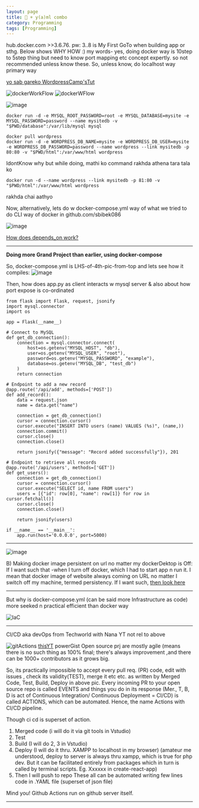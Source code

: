 ```yaml
---
layout: page
title: 🐳 + y(a)ml combo
category: Programming
tags: [Programming] 
---
```


hub.docker.com >>3.6.76. pw: 3..8 is My First GoTo when building app or sthg. Below shows WHY HOW :)
my words- yes, doing docker way is 10step to 5step thing but need to know port mapping etc concept expertly. so not recommended unless know these.
So, unless know, do localhost way primary way

[yo sab gareko WordpressCamp'sTut](https://www.facebook.com/mishra.aananta/videos/307497993616073)

![dockerWorkFlow](https://user-images.githubusercontent.com/11883023/209544204-48c30b20-48e6-47b5-972c-af4b98ddb45c.png)
![dockerWFlow](https://github.com/sbibek086/write-the-docs/assets/11883023/7b4b7003-e40b-4a67-9cb3-3d9e7e18b875)

![image](https://github.com/user-attachments/assets/efef7f6a-d0ba-496c-882b-ee6ed1803ecf)

```
docker run -d -e MYSQL_ROOT_PASSWORD=root -e MYSQL_DATABASE=mysite -e MYSQL_PASSWORD=password --name mysitedb -v "$PWD/database":/var/lib/mysql mysql
```

```
docker pull wordpress
docker run -d -e WORDPRESS_DB_NAME=mysite -e WORDPRESS_DB_USER=mysite -e WORDPRESS_DB_PASSWORD=password --name wordpress --link mysitedb -p 80:80 -v "$PWD/html":/var/www/html wordpress
```
IdontKnow why but while doing, mathi ko command rakhda athena tara tala ko
```
docker run -d --name wordpress --link mysitedb -p 81:80 -v "$PWD/html":/var/www/html wordpress
```
rakhda chai aathyo

Now, alternatively, lets do w docker-compose.yml way of what we tried to do CLI way of docker in github.com/sbibek086 

![image](https://github.com/user-attachments/assets/55f68371-31ac-4127-8606-5ab17f159a51)

[How does depends_on work?](https://stackoverflow.com/questions/73727944/when-depends-on-is-being-used-in-docker-compose-yml)

---
**Doing more Grand Project than earlier, using docker-compose**

So, docker-compose.yml is LHS-of-4th-pic-from-top and lets see how it compiles:
![image](https://github.com/user-attachments/assets/7638cc70-33ca-4b71-a380-31fcb5b8d059)

Then, how does app.py as client interacts w mysql server & also about how port expose is co-ordinated
```
from flask import Flask, request, jsonify
import mysql.connector
import os

app = Flask(__name__)

# Connect to MySQL
def get_db_connection():
    connection = mysql.connector.connect(
        host=os.getenv("MYSQL_HOST", "db"),
        user=os.getenv("MYSQL_USER", "root"),
        password=os.getenv("MYSQL_PASSWORD", "example"),
        database=os.getenv("MYSQL_DB", "test_db")
    )
    return connection

# Endpoint to add a new record
@app.route('/api/add', methods=['POST'])
def add_record():
    data = request.json
    name = data.get("name")
    
    connection = get_db_connection()
    cursor = connection.cursor()
    cursor.execute("INSERT INTO users (name) VALUES (%s)", (name,))
    connection.commit()
    cursor.close()
    connection.close()
    
    return jsonify({"message": "Record added successfully"}), 201

# Endpoint to retrieve all records
@app.route('/api/users', methods=['GET'])
def get_users():
    connection = get_db_connection()
    cursor = connection.cursor()
    cursor.execute("SELECT id, name FROM users")
    users = [{"id": row[0], "name": row[1]} for row in cursor.fetchall()]
    cursor.close()
    connection.close()
    
    return jsonify(users)

if __name__ == '__main__':
    app.run(host='0.0.0.0', port=5000)
```
---
 ![image](https://github.com/user-attachments/assets/240d4d26-411d-46d4-8890-7d9f63a4109a)

B) Making docker image persistent on url no matter my dockerDektop is Off:
If I want such that -when I turn off docker, which I had to start app n run it. I mean that docker image of website always coming on URL no matter I switch off my machine, termed persistency.   If I want such, [then look here](https://developer.okta.com/blog/2018/09/27/test-your-github-repositories-with-docker-in-five-minutes)

---
But why is docker-compose.yml (can be said more Infrastructure as code) more seeked n practical efficient than docker way

![IaC](https://github.com/user-attachments/assets/00e53816-27cf-44e7-87a5-fea71ee8587d)

---
CI/CD aka devOps from Techworld with Nana YT not rel to above

![gitActions](https://user-images.githubusercontent.com/11883023/120933150-82a62080-c718-11eb-9667-0ede1aad1b33.jpg)
[thisYT](https://www.youtube.com/watch?v=R8_veQiYBjI) powerGist
Open source prj are mostly agile (means there is no such thing as 100% final; there's always improvement ,and there can be 1000+ contributors as it grows big.

So, its practically impossible to accept every pull req. (PR) code, edit with issues , check its validity(TEST), merge it etc etc. as written by Merged Code, Test, Build, Deploy in above pic. Every incoming PR to your open source repo is called EVENTS and things you do in its response (Mer., T, B, D is act of Continuous Integration/ Continuous Deployment = CI/CD) is called ACTIONS, which can be automated. Hence, the name Actions with CI/CD pipeline.

Though ci cd is superset of action.

1. Merged code (i will do it via git tools in Vstudio)
2. Test
3. Build (I will do 2, 3 in Vstudio)
4. Deploy (I will do it thru. XAMPP to localhost in my browser)
(amateur me understood, deploy to server is always thru xampp, which is true for php dev. But it can be facilitated entirely from packages which in turn is called by terminal scripts. Eg. Xxxxxx in create-react-app)
5. Then I will push to repo
These all can be automated writing few lines code in .YAML file (superset of json file)

Mind you! Github Actions run on github server itself.

---
